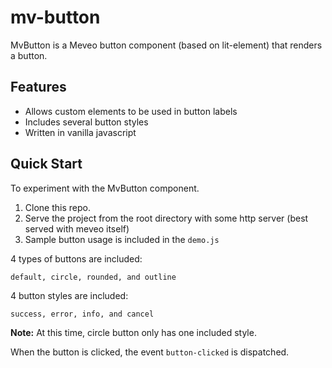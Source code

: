 # mv-button

 MvButton is a Meveo button component (based on lit-element) that renders a button.

## Features
* Allows custom elements to be used in button labels
* Includes several button styles
* Written in vanilla javascript


## Quick Start

To experiment with the MvButton component.

1. Clone this repo.
2. Serve the project from the root directory with some http server (best served with meveo itself)
3. Sample button usage is included in the `demo.js`

4 types of buttons are included:
```
default, circle, rounded, and outline
```

4 button styles are included:
```
success, error, info, and cancel
```
**Note:** At this time, circle button only has one included style.

When the button is clicked, the event `button-clicked` is dispatched.
